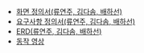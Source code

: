- [화면 정의서(류연주, 김다솜, 배하선)](https://github.com/Ryuyeonjoo/Team_Project/blob/main/Survey/Final/%ED%99%94%EB%A9%B4%EC%A0%95%EC%9D%98%EC%84%9C_%EA%B9%80%EB%B0%B0%EB%A5%98.pdf)
- [요구사항 정의서(류연주, 김다솜, 배하선)](https://github.com/Ryuyeonjoo/Team_Project/blob/main/Survey/Final/%EC%9A%94%EA%B5%AC%EC%82%AC%ED%95%AD%EC%A0%95%EC%9D%98%EC%84%9C_%EA%B9%80%EB%B0%B0%EB%A5%98.pdf)
- [ERD(류연주, 김다솜, 배하선)](https://github.com/Ryuyeonjoo/Team_Project/blob/main/Survey/Final/khcafe_survey.png)
- [동작 영상](https://youtu.be/4zbxEBVyETI)

